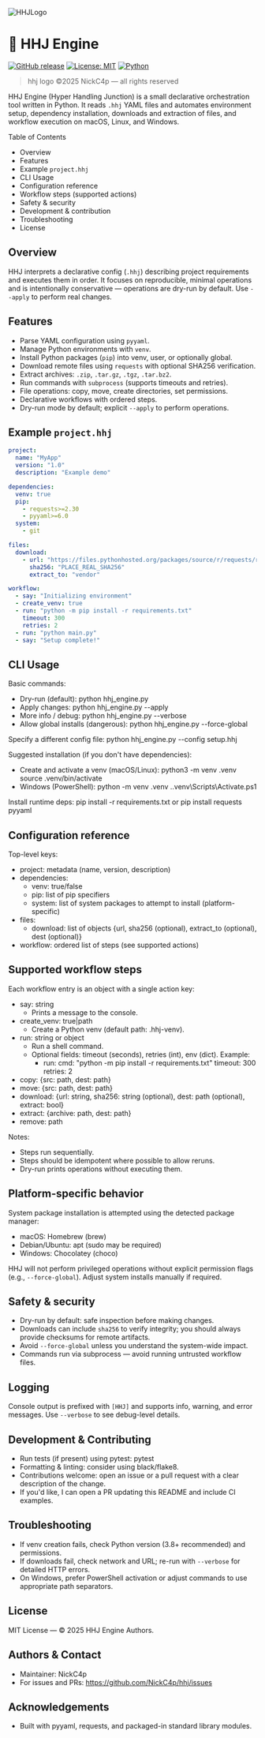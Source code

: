 
![HHJLogo](https://github.com/NickC4p/hhj/blob/main/%20%20hhj-github-orizzontal.png)
# 🧩 HHJ Engine

[![GitHub release](https://img.shields.io/github/v/release/NickC4p/hhj.svg?sort=semver)](https://github.com/NickC4p/hhj/releases/latest)
[![License: MIT](https://img.shields.io/badge/license-MIT-green.svg)](LICENSE)
[![Python](https://img.shields.io/badge/python-3.8%2B-yellow.svg)](https://www.python.org/)


> hhj logo ©2025 NickC4p — all rights reserved

HHJ Engine (Hyper Handling Junction) is a small declarative orchestration tool written in Python. It reads `.hhj` YAML files and automates environment setup, dependency installation, downloads and extraction of files, and workflow execution on macOS, Linux, and Windows.

Table of Contents
- Overview
- Features
- Example `project.hhj`
- CLI Usage
- Configuration reference
- Workflow steps (supported actions)
- Safety & security
- Development & contribution
- Troubleshooting
- License

Overview
--------
HHJ interprets a declarative config (`.hhj`) describing project requirements and executes them in order. It focuses on reproducible, minimal operations and is intentionally conservative — operations are dry-run by default. Use `--apply` to perform real changes.

Features
--------
- Parse YAML configuration using `pyyaml`.
- Manage Python environments with `venv`.
- Install Python packages (`pip`) into venv, user, or optionally global.
- Download remote files using `requests` with optional SHA256 verification.
- Extract archives: `.zip`, `.tar.gz`, `.tgz`, `.tar.bz2`.
- Run commands with `subprocess` (supports timeouts and retries).
- File operations: copy, move, create directories, set permissions.
- Declarative workflows with ordered steps.
- Dry-run mode by default; explicit `--apply` to perform operations.

Example `project.hhj`
---------------------
```yaml
project:
  name: "MyApp"
  version: "1.0"
  description: "Example demo"

dependencies:
  venv: true
  pip:
    - requests>=2.30
    - pyyaml>=6.0
  system:
    - git

files:
  download:
    - url: "https://files.pythonhosted.org/packages/source/r/requests/requests-2.31.0.tar.gz"
      sha256: "PLACE_REAL_SHA256"
      extract_to: "vendor"

workflow:
  - say: "Initializing environment"
  - create_venv: true
  - run: "python -m pip install -r requirements.txt"
    timeout: 300
    retries: 2
  - run: "python main.py"
  - say: "Setup complete!"
```

CLI Usage
---------
Basic commands:
- Dry-run (default):
  python hhj_engine.py
- Apply changes:
  python hhj_engine.py --apply
- More info / debug:
  python hhj_engine.py --verbose
- Allow global installs (dangerous):
  python hhj_engine.py --force-global

Specify a different config file:
  python hhj_engine.py --config setup.hhj

Suggested installation (if you don't have dependencies):
- Create and activate a venv (macOS/Linux):
  python3 -m venv .venv
  source .venv/bin/activate
- Windows (PowerShell):
  python -m venv .venv
  .\.venv\Scripts\Activate.ps1

Install runtime deps:
  pip install -r requirements.txt
or
  pip install requests pyyaml

Configuration reference
-----------------------
Top-level keys:
- project: metadata (name, version, description)
- dependencies:
  - venv: true/false
  - pip: list of pip specifiers
  - system: list of system packages to attempt to install (platform-specific)
- files:
  - download: list of objects {url, sha256 (optional), extract_to (optional), dest (optional)}
- workflow: ordered list of steps (see supported actions)

Supported workflow steps
------------------------
Each workflow entry is an object with a single action key:

- say: string
  - Prints a message to the console.
- create_venv: true|path
  - Create a Python venv (default path: .hhj-venv).
- run: string or object
  - Run a shell command.
  - Optional fields: timeout (seconds), retries (int), env (dict).
  Example:
    - run:
        cmd: "python -m pip install -r requirements.txt"
        timeout: 300
        retries: 2
- copy: {src: path, dest: path}
- move: {src: path, dest: path}
- download: {url: string, sha256: string (optional), dest: path (optional), extract: bool}
- extract: {archive: path, dest: path}
- remove: path

Notes:
- Steps run sequentially.
- Steps should be idempotent where possible to allow reruns.
- Dry-run prints operations without executing them.

Platform-specific behavior
--------------------------
System package installation is attempted using the detected package manager:
- macOS: Homebrew (brew)
- Debian/Ubuntu: apt (sudo may be required)
- Windows: Chocolatey (choco)

HHJ will not perform privileged operations without explicit permission flags (e.g., `--force-global`). Adjust system installs manually if required.

Safety & security
-----------------
- Dry-run by default: safe inspection before making changes.
- Downloads can include `sha256` to verify integrity; you should always provide checksums for remote artifacts.
- Avoid `--force-global` unless you understand the system-wide impact.
- Commands run via subprocess — avoid running untrusted workflow files.

Logging
-------
Console output is prefixed with `[HHJ]` and supports info, warning, and error messages. Use `--verbose` to see debug-level details.

Development & Contributing
--------------------------
- Run tests (if present) using pytest:
  pytest
- Formatting & linting: consider using black/flake8.
- Contributions welcome: open an issue or a pull request with a clear description of the change.
- If you'd like, I can open a PR updating this README and include CI examples.

Troubleshooting
---------------
- If venv creation fails, check Python version (3.8+ recommended) and permissions.
- If downloads fail, check network and URL; re-run with `--verbose` for detailed HTTP errors.
- On Windows, prefer PowerShell activation or adjust commands to use appropriate path separators.

License
-------
MIT License — © 2025 HHJ Engine Authors.

Authors & Contact
-----------------
- Maintainer: NickC4p
- For issues and PRs: https://github.com/NickC4p/hhj/issues

Acknowledgements
----------------
- Built with pyyaml, requests, and packaged-in standard library modules.

